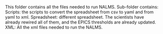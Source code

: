This folder contains all the files needed to run NALMS.
Sub-folder contains:
Scripts: the scripts to convert the spreadsheet from csv to yaml and from yaml to xml. 
Spreadsheet: different spreadsheet. The scientists have already rewired all of them, and the EPICS thresholds are already updated. 
XML: All the xml files needed to run the NALMS. 
